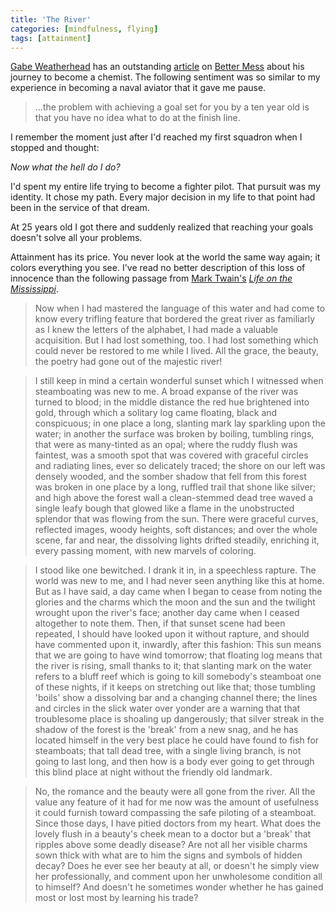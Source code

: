 ```yaml
---
title: 'The River'
categories: [mindfulness, flying]
tags: [attainment]
---
```


[Gabe Weatherhead](http://macdrifter.com) has an outstanding [article](http://bettermess.com/expertise-does-not-have-units/) on [Better Mess](http://bettermess.com) about his journey to become a chemist. The following sentiment was so similar to my experience in becoming a naval aviator that it gave me pause.

> ...the problem with achieving a goal set for you by a ten year old is that you have no idea what to do at the finish line.

I remember the moment just after I'd reached my first squadron when I stopped and thought: 

*Now what the hell do I do?*

I'd spent my entire life trying to become a fighter pilot. That pursuit was my identity. It chose my path. Every major decision in my life to that point had been in the service of that dream. 

At 25 years old I got there and suddenly realized that reaching your goals doesn't solve all your problems.

Attainment has its price. You never look at the world the same way again; it colors everything you see. I've read no better description of this loss of innocence than the following passage from [Mark Twain's](http://en.wikipedia.org/wiki/Mark_Twain) [*Life on the Mississippi*](http://www.gutenberg.org/ebooks/245).

> Now when I had mastered the language of this water and had come to know every trifling feature that bordered the great river as familiarly as I knew the letters of the alphabet, I had made a valuable acquisition. But I had lost something, too. I had lost something which could never be restored to me while I lived. All the grace, the beauty, the poetry had gone out of the majestic river! 

> I still keep in mind a certain wonderful sunset which I witnessed when steamboating was new to me. A broad expanse of the river was turned to blood; in the middle distance the red hue brightened into gold, through which a solitary log came floating, black and conspicuous; in one place a long, slanting mark lay sparkling upon the water; in another the surface was broken by boiling, tumbling rings, that were as many-tinted as an opal; where the ruddy flush was faintest, was a smooth spot that was covered with graceful circles and radiating lines, ever so delicately traced; the shore on our left was densely wooded, and the somber shadow that fell from this forest was broken in one place by a long, ruffled trail that shone like silver; and high above the forest wall a clean-stemmed dead tree waved a single leafy bough that glowed like a flame in the unobstructed splendor that was flowing from the sun. There were graceful curves, reflected images, woody heights, soft distances; and over the whole scene, far and near, the dissolving lights drifted steadily, enriching it, every passing moment, with new marvels of coloring.

> I stood like one bewitched. I drank it in, in a speechless rapture. The world was new to me, and I had never seen anything like this at home. But as I have said, a day came when I began to cease from noting the glories and the charms which the moon and the sun and the twilight wrought upon the river's face; another day came when I ceased altogether to note them. Then, if that sunset scene had been repeated, I should have looked upon it without rapture, and should have commented upon it, inwardly, after this fashion: This sun means that we are going to have wind tomorrow; that floating log means that the river is rising, small thanks to it; that slanting mark on the water refers to a bluff reef which is going to kill somebody's steamboat one of these nights, if it keeps on stretching out like that; those tumbling 'boils' show a dissolving bar and a changing channel there; the lines and circles in the slick water over yonder are a warning that that troublesome place is shoaling up dangerously; that silver streak in the shadow of the forest is the 'break' from a new snag, and he has located himself in the very best place he could have found to fish for steamboats; that tall dead tree, with a single living branch, is not going to last long, and then how is a body ever going to get through this blind place at night without the friendly old landmark.

> No, the romance and the beauty were all gone from the river. All the value any feature of it had for me now was the amount of usefulness it could furnish toward compassing the safe piloting of a steamboat. Since those days, I have pitied doctors from my heart. What does the lovely flush in a beauty's cheek mean to a doctor but a 'break' that ripples above some deadly disease? Are not all her visible charms sown thick with what are to him the signs and symbols of hidden decay? Does he ever see her beauty at all, or doesn't he simply view her professionally, and comment upon her unwholesome condition all to himself? And doesn't he sometimes wonder whether he has gained most or lost most by learning his trade?